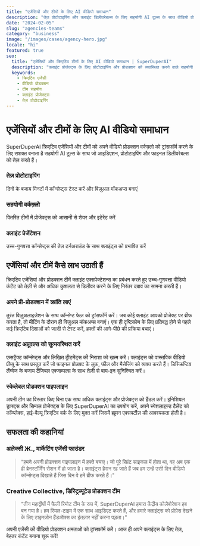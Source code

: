 ```yaml
---
title: "एजेंसियों और टीमों के लिए AI वीडियो समाधान"
description: "तेज़ प्रोटोटाइपिंग और क्लाइंट डिलीवरेबल्स के लिए सहयोगी AI टूल्स के साथ वीडियो प्रोडक्शन को तेज़ करें"
date: "2024-02-05"
slug: "agencies-teams"
category: "business"
image: "/images/cases/agency-hero.jpg"
locale: "hi"
featured: true
seo:
  title: "एजेंसियों और क्रिएटिव टीमों के लिए AI वीडियो समाधान | SuperDuperAI"
  description: "क्लाइंट प्रोजेक्ट्स के लिए प्रोटोटाइपिंग और प्रोडक्शन को व्यवस्थित करने वाले सहयोगी AI टूल्स के साथ अपनी वीडियो निर्माण प्रक्रिया को तेज़ करें"
  keywords:
    - क्रिएटिव एजेंसी
    - वीडियो प्रोडक्शन
    - टीम सहयोग
    - क्लाइंट प्रोजेक्ट्स
    - तेज़ प्रोटोटाइपिंग
---
```


# एजेंसियों और टीमों के लिए AI वीडियो समाधान

SuperDuperAI क्रिएटिव एजेंसियों और टीमों को अपने वीडियो प्रोडक्शन वर्कफ़्लो को ट्रांसफॉर्म करने के लिए सशक्त बनाता है सहयोगी AI टूल्स के साथ जो आइडिएशन, प्रोटोटाइपिंग और फाइनल डिलीवरेबल्स को तेज़ करते हैं।

### तेज़ प्रोटोटाइपिंग

दिनों के बजाय मिनटों में कॉन्सेप्ट्स टेस्ट करें और विज़ुअल मॉकअप्स बनाएं


  ### सहयोगी वर्कफ़्लो

वितरित टीमों में प्रोजेक्ट्स को आसानी से शेयर और इटेरेट करें


  ### क्लाइंट प्रेजेंटेशन

उच्च-गुणवत्ता कॉन्सेप्ट्स की तेज़ टर्नअराउंड के साथ क्लाइंट्स को प्रभावित करें




## एजेंसियां और टीमें कैसे लाभ उठाती हैं

क्रिएटिव एजेंसियां और प्रोडक्शन टीमें क्लाइंट एक्सपेक्टेशन्स का प्रबंधन करते हुए उच्च-गुणवत्ता वीडियो कंटेंट को तेज़ी से और अधिक कुशलता से डिलीवर करने के लिए निरंतर दबाव का सामना करती हैं।

### अपने प्री-प्रोडक्शन में क्रांति लाएं

तुरंत विज़ुअलाइज़ेशन के साथ कॉन्सेप्ट फेज़ को ट्रांसफॉर्म करें। जब कोई क्लाइंट आपको प्रोजेक्ट पर ब्रीफ करता है, तो मीटिंग के दौरान ही विज़ुअल मॉकअप्स बनाएं। एक ही दृष्टिकोण के लिए प्रतिबद्ध होने से पहले कई क्रिएटिव दिशाओं को जल्दी से टेस्ट करें, हफ्तों की आगे-पीछे की प्रक्रिया बचाएं।

### क्लाइंट अप्रूवल्स को सुव्यवस्थित करें

एब्सट्रैक्ट कॉन्सेप्ट्स और लिखित ट्रीटमेंट्स की निराशा को खत्म करें। क्लाइंट्स को वास्तविक वीडियो प्रीव्यू के साथ प्रस्तुत करें जो फाइनल प्रोडक्ट के लुक, फील और मैसेजिंग को व्यक्त करते हैं। डिस्क्रिप्टिव लैंग्वेज के बजाय टैंजिबल एक्जाम्पल्स के साथ तेज़ी से बाय-इन सुनिश्चित करें।

### स्केलेबल प्रोडक्शन पाइपलाइन

अपनी टीम का विस्तार किए बिना एक साथ अधिक क्लाइंट्स और प्रोजेक्ट्स को हैंडल करें। इनिशियल ड्राफ्ट्स और सिम्पल प्रोजेक्ट्स के लिए SuperDuperAI का उपयोग करें, अपने स्पेशलाइज़्ड टैलेंट को कॉम्प्लेक्स, हाई-वैल्यू क्रिएटिव वर्क के लिए मुक्त करें जिसमें ह्यूमन एक्सपर्टीज़ की आवश्यकता होती है।

## सफलता की कहानियां

### अलेक्सी Ж., मार्केटिंग एजेंसी फाउंडर

> "हमने अपनी प्रोडक्शन पाइपलाइन में हफ्ते बचाए। जो पूरे स्प्रिंट साइकल में होता था, वह अब एक ही ब्रेनस्टॉर्मिंग सेशन में हो जाता है। क्लाइंट्स हैरान रह जाते हैं जब हम उन्हें उसी दिन वीडियो कॉन्सेप्ट्स दिखाते हैं जिस दिन वे हमें ब्रीफ करते हैं।"

### Creative Collective, डिस्ट्रिब्यूटेड प्रोडक्शन टीम

> "तीन महाद्वीपों में फैली रिमोट टीम के रूप में, SuperDuperAI हमारा केंद्रीय कोलैबोरेशन हब बन गया है। हम रियल-टाइम में एक साथ आइडिएट करते हैं, और हमारे क्लाइंट्स को प्रोग्रेस देखने के लिए टाइमज़ोन हैंडऑफ्स का इंतज़ार नहीं करना पड़ता।"


  अपनी एजेंसी की वीडियो प्रोडक्शन क्षमताओं को ट्रांसफॉर्म करें। आज ही अपने
  क्लाइंट्स के लिए तेज़, बेहतर कंटेंट बनाना शुरू करें!

